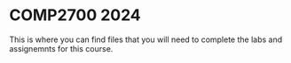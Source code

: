 # COMP2700 2024

This is where you can find files that you will need to complete the labs and assignemnts for this course.
